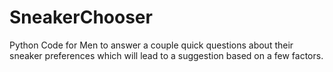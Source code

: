 # SneakerChooser
Python Code for Men to answer a couple quick questions about their sneaker preferences which will lead to a suggestion based on a few factors.
